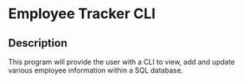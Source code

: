 # Employee Tracker CLI

## Description
This program will provide the user with a CLI to view, add and update various employee information within a SQL database.